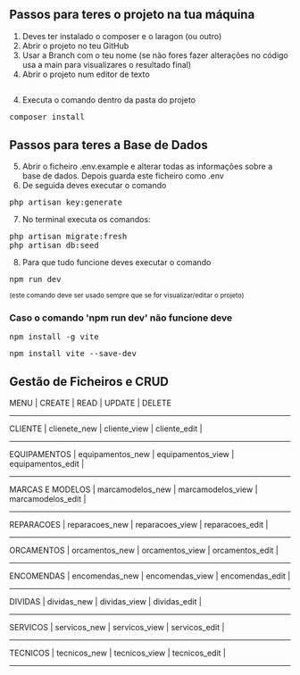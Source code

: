 ## Passos para teres o projeto na tua máquina
1. Deves ter instalado o composer e o laragon (ou outro)
1. Abrir o projeto no teu GitHub
2. Usar a Branch com o teu nome (se não fores fazer alterações no código usa a main para visualizares o resultado final)
3. Abrir o projeto num editor de texto

##
4. Executa o comando dentro da pasta do projeto
 <pre>composer install</pre>

## Passos para teres a Base de Dados
5. Abrir o ficheiro .env.example e alterar todas as informações sobre a base de dados. Depois guarda este ficheiro como .env
6. De seguida deves executar o comando 
  <pre>php artisan key:generate</pre>
7. No terminal executa os comandos:
 <pre>php artisan migrate:fresh
php artisan db:seed </pre>
8. Para que tudo funcione deves executar o comando 
 <pre>npm run dev </pre> 
 <small>(este comando deve ser usado sempre que se for visualizar/editar o projeto)</small>

### Caso o comando 'npm run dev' não funcione deve
<pre>npm install -g vite</pre>
<pre>npm install vite --save-dev</pre>

## Gestão de Ficheiros e CRUD
MENU              |  CREATE             | READ                | UPDATE              | DELETE
_____________________________________________________________________________________________
CLIENTE
                  |  clienete_new       | cliente_view        | cliente_edit        |
_____________________________________________________________________________________________
EQUIPAMENTOS
                  |  equipamentos_new   | equipamentos_view   | equipamentos_edit   |
_____________________________________________________________________________________________
MARCAS E MODELOS
                  |  marcamodelos_new   | marcamodelos_view   | marcamodelos_edit   |
_____________________________________________________________________________________________
REPARACOES
                  |  reparacoes_new     | reparacoes_view     | reparacoes_edit     |
_____________________________________________________________________________________________
ORCAMENTOS
                  |  orcamentos_new     | orcamentos_view     | orcamentos_edit     |
_____________________________________________________________________________________________
ENCOMENDAS
                  |  encomendas_new     | encomendas_view     | encomendas_edit     |
_____________________________________________________________________________________________
DIVIDAS
                  |  dividas_new        | dividas_view        | dividas_edit        |
_____________________________________________________________________________________________
SERVICOS
                  |  servicos_new       | servicos_view       | servicos_edit       |
_____________________________________________________________________________________________
TECNICOS
                  |  tecnicos_new       | tecnicos_view       | tecnicos_edit       |
_____________________________________________________________________________________________